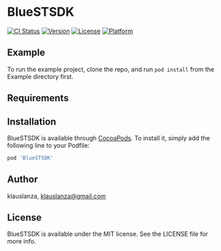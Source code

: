 # BlueSTSDK

[![CI Status](https://img.shields.io/travis/klauslanza/BlueSTSDK.svg?style=flat)](https://travis-ci.org/klauslanza/BlueSTSDK)
[![Version](https://img.shields.io/cocoapods/v/BlueSTSDK.svg?style=flat)](https://cocoapods.org/pods/BlueSTSDK)
[![License](https://img.shields.io/cocoapods/l/BlueSTSDK.svg?style=flat)](https://cocoapods.org/pods/BlueSTSDK)
[![Platform](https://img.shields.io/cocoapods/p/BlueSTSDK.svg?style=flat)](https://cocoapods.org/pods/BlueSTSDK)

## Example

To run the example project, clone the repo, and run `pod install` from the Example directory first.

## Requirements

## Installation

BlueSTSDK is available through [CocoaPods](https://cocoapods.org). To install
it, simply add the following line to your Podfile:

```ruby
pod 'BlueSTSDK'
```

## Author

klauslanza, klauslanza@gmail.com

## License

BlueSTSDK is available under the MIT license. See the LICENSE file for more info.
